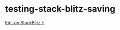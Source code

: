 # testing-stack-blitz-saving

[Edit on StackBlitz ⚡️](https://stackblitz.com/edit/testing-stack-blitz-saving)